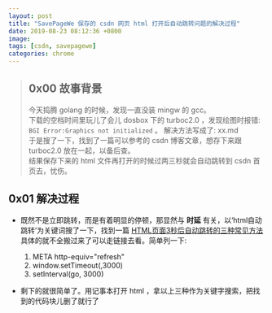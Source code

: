 ```yaml
---
layout: post
title: "SavePageWe 保存的 csdn 网页 html 打开后自动跳转问题的解决过程"  
date: 2019-08-23 08:12:36 +0800
image: 
tags: [csdn, savepagewe]
categories: chrome
---
```

> ## 0x00 故事背景
> 今天捣腾 golang 的时候，发现一直没装 mingw 的 gcc。  
> 下载的空档时间里玩儿了会儿 dosbox 下的 turboc2.0 ，发现绘图时报错: `BGI Error:Graphics not initialized` 。 解决方法写成了: xx.md  
> 于是搜了一下，找到了一篇可以参考的 csdn 博客文章，想存下来跟 turboc2.0 放在一起，以备后查。  
> 结果保存下来的 html 文件再打开的时候过两三秒就会自动跳转到 csdn 首页去，忧伤。  

## 0x01 解决过程  

* 既然不是立即跳转，而是有着明显的停顿，那显然与 **时延** 有关，以‘html自动跳转’为关键词搜了一下，找到一篇 [HTML页面3秒后自动跳转的三种常见方法](https://www.cnblogs.com/lishaohua/p/6291701.html) 具体的就不全搬过来了可以走链接去看。简单列一下:
    1. META http-equiv="refresh"
    2. window.setTimeout(,3000)
    3. setInterval(go, 3000)  

* 剩下的就很简单了。用记事本打开 html ，拿以上三种作为关键字搜索，把找到的代码块儿删了就行了


